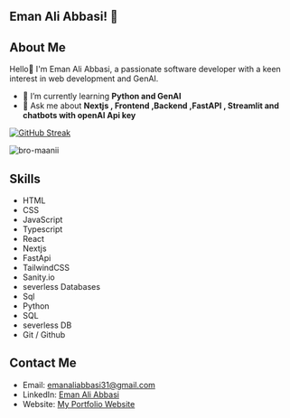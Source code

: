 ## Eman Ali Abbasi! 👋

## About Me

Hello👋 I'm Eman Ali Abbasi, a passionate software developer with a keen interest in web development and GenAI.
- 🌱 I’m currently learning **Python and GenAI**
- 💬 Ask me about **Nextjs , Frontend ,Backend ,FastAPI , Streamlit and chatbots with openAI Api key**

[![GitHub Streak](https://streak-stats.demolab.com?user=bro-maanii)](https://git.io/streak-stats)

<p><img align="center" src="https://github-readme-stats.vercel.app/api/top-langs?username=bro-maanii&show_icons=true&locale=en&layout=compact" alt="bro-maanii" /></p>

## Skills

- HTML
- CSS
- JavaScript
- Typescript 
- React 
- Nextjs
- FastApi
- TailwindCSS
- Sanity.io
- severless Databases
- Sql
- Python
- SQL
- severless DB
- Git / Github

## Contact Me

- Email: [emanaliabbasi31@gmail.com](mailto:emanaliabbasi31@gmail.com)
- LinkedIn: [Eman Ali Abbasi](https://www.linkedin.com/in/eman-ali-abbasi-937932237/)
- Website: [My Portfolio Website](https://emaanabbasi-portfolio.vercel.app/)


